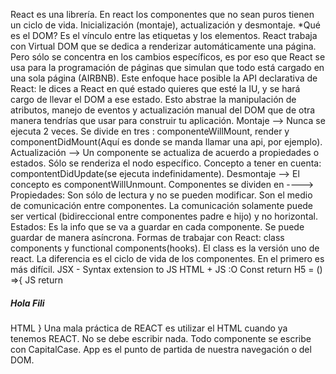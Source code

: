 React es una librería.
En react los componentes que no sean puros tienen un ciclo de vida.
Inicialización (montaje), actualización y desmontaje.
*Qué es el DOM? Es el vínculo entre las etiquetas y los elementos.
React trabaja con Virtual DOM que se dedica a renderizar automáticamente una página. Pero sólo se concentra en los cambios específicos, es por eso que React se usa para la programación de páginas que simulan que todo está cargado en una sola página (AIRBNB). 
Este enfoque hace posible la API declarativa de React: le dices a React en qué estado quieres que esté la IU, y se hará cargo de llevar el DOM a ese estado. Esto abstrae la manipulación de atributos, manejo de eventos y actualización manual del DOM que de otra manera tendrías que usar para construir tu aplicación.
Montaje --> Nunca se ejecuta 2 veces. Se divide en tres : componenteWillMount, render y componentDidMount(Aquí es donde se manda llamar una api, por ejemplo). 
Actualización --> Un componente se actualiza de acuerdo a propiedades o estados. Sólo se renderiza el nodo específico. Concepto a tener en cuenta: compontentDidUpdate(se ejecuta indefinidamente).
Desmontaje --> El concepto es componentWillUnmount.
Componentes se dividen en ---->
Propiedades: Son sólo de lectura y no se pueden modificar. Son el medio de comunicación entre componentes. La comunicación solamente puede ser vertical (bidireccional entre componentes padre e hijo) y no horizontal.
Estados: Es la info que se va a guardar en cada componente. Se puede guardar de manera asíncrona.
Formas de trabajar con React: class components y functional components(hooks). El class es la versión uno de react. La diferencia es el ciclo de vida de los componentes. En el primero es más difícil.
JSX - Syntax extension to JS
HTML + JS :O
Const return H5 = () =>{    JS
    return <h5 class="elPili"> Hola Fili </h5>  HTML
}
Una mala práctica de REACT es utilizar el HTML cuando ya tenemos REACT. No se debe escribir nada.
Todo componente se escribe con CapitalCase.  App es el punto de partida de nuestra navegación o del DOM.